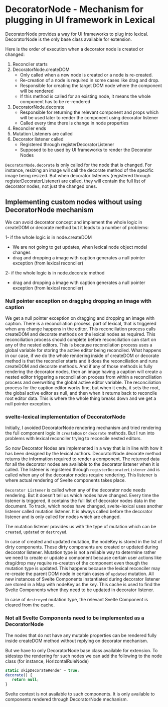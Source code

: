 # DecoratorNode - Mechanism for plugging in UI framework in Lexical

DecoratorNode provides a way for UI frameworks to plug into lexical. DecoratorNode is the only base class available for extension.

Here is the order of execution when a decorator node is created or changed:

1. Reconciler starts
2. DecoratorNode.createDOM
    - Only called when a new node is created or a node is re-created.
    - Re-creation of a node is required in some cases like drag and drop.
    - Responsible for creating the target DOM node where the component will be rendered
    - If this method is called for an existing node, it means the whole component has to be re-rendered
3. DecoratorNode.decorate
    - Responsible for returning the relevant component and props which will be used later to render the component using decorator listener
    - Called every time there is change in node properties
4. Reconciler ends
5. Mutation Listeners are called
6. Decorator listener called
    - Registered through registerDecoratorListener
    - Supposed to be used by UI frameworks to render the Decorator Nodes

`DecoratorNode.decorate` is only called for the node that is changed. For instance, resizing an image will call the decorate method of the specific image being resized. But when decorator listeners (registered through registerDecoratorListener) are called, they will contain the full list of decorator nodes, not just the changed ones.

## Implementing custom nodes without using DecoratorNode mechanism

We can avoid decorator concept and implement the whole logic in createDOM or decorate method but it leads to a number of problems:

1- if the whole logic is in node.createDOM

- We are not going to get updates, when lexical node object model changes
- drag and dropping a image with caption generates a null pointer exception (from lexical reconciler)

2- if the whole logic is in node.decorate method

- drag and dropping a image with caption generates a null pointer exception (from lexical reconciler)

### Null pointer exception on dragging dropping an image with caption

We get a null pointer exception on dragging and dropping an image with caption. There is a reconciliation process, part of lexical, that is triggered when any change happens in the editor. This reconciliation process calls createDOM and decorate methods on the lexical nodes as required. This reconciliation process should complete before reconciliation can start on any of the nested editors. This is because reconcilation process uses a global variable for storing the active editor being reconciled.  What happens in our case, if we do the whole rendering inside of createDOM or decorate method is that the reconciler starts and it does the reconciliation and runs createDOM and decorate methods. And if any of those methods is fully rendering the decorator nodes, then an image having a caption will create a nested editor triggering a reconciliation process from within a reconciliation process and overwriting the global active editor variable. The reconciliation process for the caption editor works fine, but when it ends, it sets the root, the global active editor as null, and then when it returns back to reconcile root editor data. This is where the whole thing breaks down and we get a null pointer exception.

### svelte-lexical implementation of DecoratorNode

Initially, I avoided DecoratorNode rendering mechanism and tried rendering the full component logic in `createDom` or `decorate` methods. But I run into problems with lexical reconciler trying to reconcile nested editors.

So now Decorator Nodes are implemented in a way that is in line with how it has been designed by the lexical authors. DecoratorNode.decorate method returns the information required to render a component. The returned data for all the decorator nodes are available to the decorator listener when it is called. The  listener is registered through `registerDecoraterListener` and is called when any of the decorator nodes require rendering. This listener is where actual rendering of Svelte components takes place.

`Decorator Listener` is called when any of the decorator node needs rendering. But it doesn't tell us which nodes have changed. Every time the listener is triggered, it contains the full list of decorator nodes data in the document. To track, which nodes have changed, svelte-lexical uses another listener called mutation listener. It is always called before the decorator listener and is only called for nodes which are changed.

The mutation listener provides us with the type of mutation which can be `created`, `updated` or `destroyed`. 

In case of created and updated mutation, the nodeKey is stored in the list of dirty components. These dirty components are created or updated during decorator listener. Mutation type is not a reliable way to determine rather we need to create or update a component because certain user actions like drag/drop may require re-creaton of the component even though the mutation type is updated. This happens because the lexical reconciler may re-create the parent DOM node in certain cases of `updated` mutation. All new instances of Svelte Components instantiated during decorator listener are stored in a Map with nodeKey as the key. This cache is used to find the Svelte Components when they need to be updated in decorator listener.

In case of `destroyed` mutation type, the relevant Svelte Component is cleared from the cache.

### Not all Svelte Components need to be implemented as a DecoratorNode

The nodes that do not have any mutable properties can be rendered fully inside createDOM method without replying on decorator mechanism.

But we have to only DecoratorNode base class available for extension. To sidestep the rendering for such nodes we can add the following to the node class (for instance, HorizontalRuleNode)

```javascript
static skipDecorateRender = true;
decorate() {
   return null;
}
```

Svelte context is not available to such components. It is only available to components rendered through DecoratorNode mechanism.
